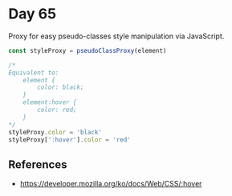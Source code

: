 # Day 65

Proxy for easy pseudo-classes style manipulation via JavaScript.

```javascript
const styleProxy = pseudoClassProxy(element)

/*
Equivalent to:
    element {
        color: black;
    }
    element:hover {
        color: red;
    }
*/
styleProxy.color = 'black'
styleProxy[':hover'].color = 'red'
```

## References

* https://developer.mozilla.org/ko/docs/Web/CSS/:hover

